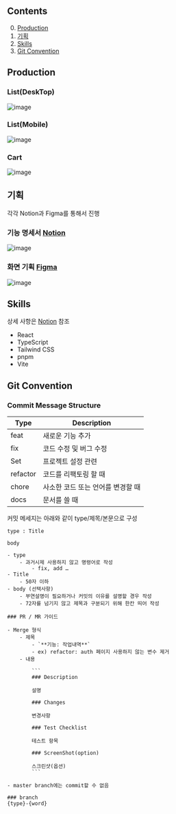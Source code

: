 ## Contents
0. [Production](#Production)
1. [기획](#기획)
2. [Skills](#skills)
3. [Git Convention](#git-convention)

## Production
### List(DeskTop)
![image](https://github.com/Legitgoons/eCommerce-ourHome/assets/101088491/048b7752-981e-431b-92dd-dca7bbd364de)
### List(Mobile)
![image](https://github.com/Legitgoons/eCommerce-ourHome/assets/101088491/4b28c5f3-a609-4bde-b320-50ec697d87cd)
### Cart
![image](https://github.com/Legitgoons/eCommerce-ourHome/assets/101088491/8389a25c-dfbc-49b4-8385-c98f6b99ea4e)

## 기획
각각 Notion과 Figma를 통해서 진행
### 기능 명세서 [Notion](https://western-lumber-687.notion.site/7906459e6b1f4b80acbf0ed34ea64ec6?pvs=4)
![image](https://github.com/Legitgoons/eCommerce-ourHome/assets/101088491/84871ee1-fc2e-453f-8c0d-4f2a1a82acca)
### 화면 기획 [Figma](https://www.figma.com/file/0xezUdb3I0t8GjD7C7KDWt/%EC%95%84%EC%9B%8C%ED%99%88-%EA%B3%BC%EC%A0%9C%ED%85%8C%EC%8A%A4%ED%8A%B8-MockUp?type=design&node-id=0%3A1&mode=design&t=2T2eZ9kDGt4qRN7W-1)
![image](https://github.com/Legitgoons/eCommerce-ourHome/assets/101088491/6e7123b4-e673-4c2f-b8c8-ac72ca19e729)
## Skills
상세 사항은 [Notion](https://western-lumber-687.notion.site/f4d175ccdd694a0dab9cc8a4cf9a8f2d?pvs=4) 참조
 - React
 - TypeScript 
 - Tailwind CSS
 - pnpm
 - Vite

## Git Convention
### Commit Message Structure
| Type | Description |
| --- | --- |
| feat | 새로운 기능 추가 |
| fix | 코드 수정 및 버그 수정 |
| Set | 프로젝트 설정 관련 |
| refactor | 코드를 리팩토링 할 때 |
| chore | 사소한 코드 또는 언어를 변경할 때 |
| docs | 문서를 쓸 때 |

커밋 메세지는 아래와 같이 type/제목/본문으로 구성

```
type : Title

body
```

```
- type
    - 과거시제 사용하지 않고 명령어로 작성
        - fix, add …
- Title
    - 50자 이하
- body (선택사항)
    - 부연설명이 필요하거나 커밋의 이유를 설명할 경우 작성
    - 72자를 넘기지 않고 제목과 구분되기 위해 한칸 띄어 작성

### PR / MR 가이드

- Merge 형식
    - 제목
        - `**기능: 작업내역**`
        - ex) refactor: auth 페이지 사용하지 않는 변수 제거
    - 내용
        
        ```
        ### Description
        
        설명
        
        ### Changes
        
        변경사항
        
        ### Test Checklist
        
        테스트 항목

        ### ScreenShot(option)
        
        스크린샷(옵션)
        ```
        
- master branch에는 commit할 수 없음

### branch
{type}-{word}

